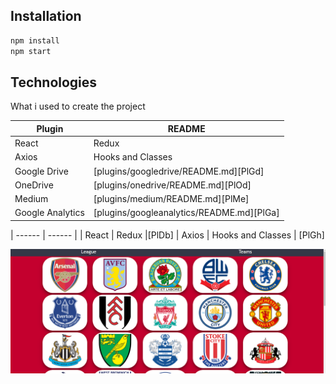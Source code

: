 ## Installation
```sh
npm install
npm start
```
## Technologies

What i used to create the project

| Plugin | README |
| ------ | ------ |
| React | Redux |
| Axios | Hooks and Classes |
| Google Drive | [plugins/googledrive/README.md][PlGd] |
| OneDrive | [plugins/onedrive/README.md][PlOd] |
| Medium | [plugins/medium/README.md][PlMe] |
| Google Analytics | [plugins/googleanalytics/README.md][PlGa] |

| ------ | ------ |
| React | Redux |[PlDb]
| Axios | Hooks and Classes | [PlGh]



![screen](https://github.com/gonnagetapower/fb-task/raw/master/src/assets/Screenshots/TeamPage.png)
